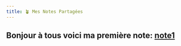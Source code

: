 ```yaml
---
title: 🪴 Mes Notes Partagées
---
```


## Bonjour à tous voici ma première note: [note1](notes/MaPremiereNote.md)